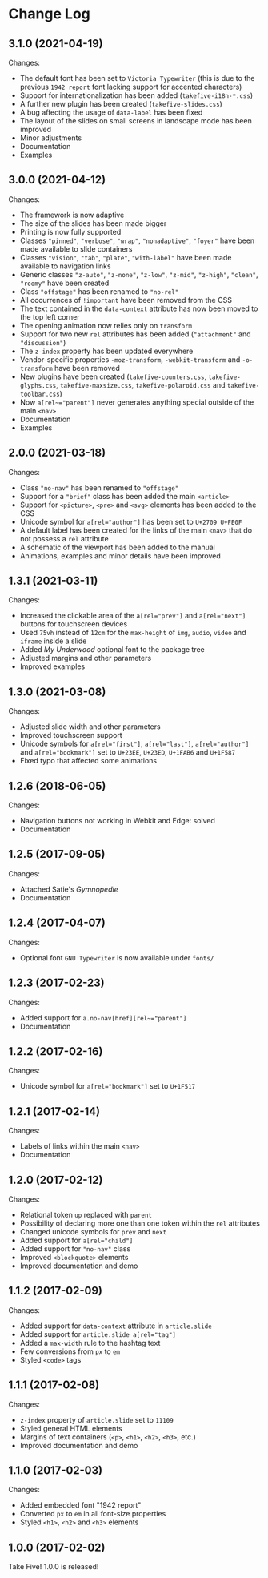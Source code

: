# Change Log


## 3.1.0 (2021-04-19)

Changes:

* The default font has been set to `Victoria Typewriter` (this is due to the
  previous `1942 report` font lacking support for accented characters)
* Support for internationalization has been added (`takefive-i18n-*.css`)
* A further new plugin has been created (`takefive-slides.css`)
* A bug affecting the usage of `data-label` has been fixed
* The layout of the slides on small screens in landscape mode has been improved
* Minor adjustments
* Documentation
* Examples


## 3.0.0 (2021-04-12)

Changes:

* The framework is now adaptive
* The size of the slides has been made bigger
* Printing is now fully supported
* Classes `"pinned"`, `"verbose"`, `"wrap"`, `"nonadaptive"`, `"foyer"` have
  been made available to slide containers
* Classes `"vision"`, `"tab"`, `"plate"`, `"with-label"` have been made
  available to navigation links
* Generic classes `"z-auto"`, `"z-none"`, `"z-low"`, `"z-mid"`, `"z-high"`,
  `"clean"`, `"roomy"` have been created
* Class `"offstage"` has been renamed to `"no-rel"`
* All occurrences of `!important` have been removed from the CSS
* The text contained in the `data-context` attribute has now been moved to the
  top left corner
* The opening animation now relies only on `transform`
* Support for two new `rel` attributes has been added (`"attachment"` and
  `"discussion"`)
* The `z-index` property has been updated everywhere
* Vendor-specific properties `-moz-transform`, `-webkit-transform` and
  `-o-transform` have been removed
* New plugins have been created (`takefive-counters.css`,
  `takefive-glyphs.css`, `takefive-maxsize.css`, `takefive-polaroid.css` and
  `takefive-toolbar.css`)
* Now `a[rel~="parent"]` never generates anything special outside of the main
  `<nav>`
* Documentation
* Examples


## 2.0.0 (2021-03-18)

Changes:

* Class `"no-nav"` has been renamed to `"offstage"`
* Support for a `"brief"` class has been added the main `<article>`
* Support for `<picture>`, `<pre>` and `<svg>` elements has been added to the
  CSS
* Unicode symbol for `a[rel="author"]` has been set to `U+2709 U+FE0F`
* A default label has been created for the links of the main `<nav>` that
  do not possess a `rel` attribute
* A schematic of the viewport has been added to the manual
* Animations, examples and minor details have been improved


## 1.3.1 (2021-03-11)

Changes:

* Increased the clickable area of the `a[rel="prev"]` and `a[rel="next"]`
  buttons for touchscreen devices
* Used `75vh` instead of `12cm` for the `max-height` of `img`, `audio`, `video`
  and `iframe` inside a slide
* Added _My Underwood_ optional font to the package tree
* Adjusted margins and other parameters
* Improved examples


## 1.3.0 (2021-03-08)

Changes:

* Adjusted slide width and other parameters
* Improved touchscreen support
* Unicode symbols for `a[rel="first"]`, `a[rel="last"]`, `a[rel="author"]` and
  `a[rel="bookmark"]` set to `U+23EE`, `U+23ED`, `U+1FAB6` and `U+1F587`
* Fixed typo that affected some animations


## 1.2.6 (2018-06-05)

Changes:

* Navigation buttons not working in Webkit and Edge: solved
* Documentation


## 1.2.5 (2017-09-05)

Changes:

* Attached Satie's _Gymnopedie_
* Documentation



## 1.2.4 (2017-04-07)

Changes:

* Optional font `GNU Typewriter` is now available under `fonts/`


## 1.2.3 (2017-02-23)

Changes:

* Added support for `a.no-nav[href][rel~="parent"]`
* Documentation


## 1.2.2 (2017-02-16)

Changes:

* Unicode symbol for `a[rel="bookmark"]` set to `U+1F517`


## 1.2.1 (2017-02-14)

Changes:

* Labels of links within the main `<nav>`
* Documentation


## 1.2.0 (2017-02-12)

Changes:

* Relational token `up` replaced with `parent`
* Possibility of declaring more one than one token within the `rel` attributes
* Changed unicode symbols for `prev` and `next`
* Added support for `a[rel="child"]`
* Added support for `"no-nav"` class
* Improved `<blockquote>` elements
* Improved documentation and demo


## 1.1.2 (2017-02-09)

Changes:

* Added support for `data-context` attribute in `article.slide`
* Added support for `article.slide a[rel="tag"]`
* Added a `max-width` rule to the hashtag text
* Few conversions from `px` to `em`
* Styled `<code>` tags



## 1.1.1 (2017-02-08)

Changes:

* `z-index` property of `article.slide` set to `11109`
* Styled general HTML elements
* Margins of text containers (`<p>`, `<h1>`, `<h2>`, `<h3>`,
  etc.)
* Improved documentation and demo


## 1.1.0 (2017-02-03)

Changes:

* Added embedded font "1942 report"
* Converted `px` to `em` in all font-size properties
* Styled `<h1>`, `<h2>` and `<h3>` elements


## 1.0.0 (2017-02-02)

Take Five! 1.0.0 is released!

